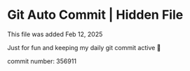 # Git Auto Commit | Hidden File

This file was added Feb 12, 2025

Just for fun and keeping my daily git commit active 🤪

commit number: 356911
